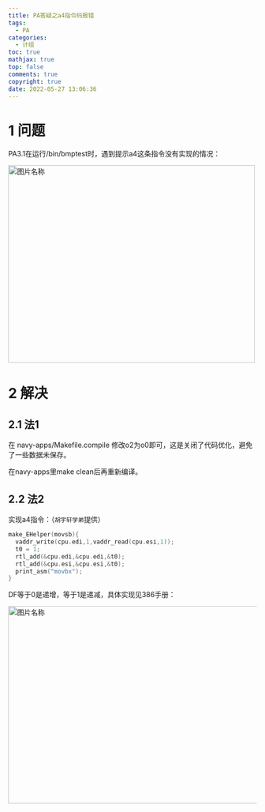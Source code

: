 ```yaml
---
title: PA答疑之a4指令码报错
tags:
  - PA
categories:
  - 计组
toc: true
mathjax: true
top: false
comments: true
copyright: true
date: 2022-05-27 13:06:36
---
```


# 1 问题

PA3.1在运行/bin/bmptest时，遇到提示a4这条指令没有实现的情况：

<img src="https://s2.loli.net/2022/05/27/yOt4KiAgJuleBNQ.png" width = "500" height = "400" alt="图片名称" align=center id=202 />

# 2 解决

## 2.1 法1

在 navy-apps/Makefile.compile 修改o2为o0即可，这是关闭了代码优化，避免了⼀些数据未保存。

在navy-apps里make clean后再重新编译。

## 2.2 法2

实现a4指令：（`胡宇轩学弟`提供）

```c++
make_EHelper(movsb){
  vaddr_write(cpu.edi,1,vaddr_read(cpu.esi,1));
  t0 = 1;
  rtl_add(&cpu.edi,&cpu.edi,&t0);
  rtl_add(&cpu.esi,&cpu.esi,&t0);
  print_asm("movbx");
}
```

DF等于0是递增，等于1是递减，具体实现见386手册：

<img src="https://s2.loli.net/2022/05/27/AimEsOoM9XalY8c.png" width = "600" height = "400" alt="图片名称" align=center id=203 />
